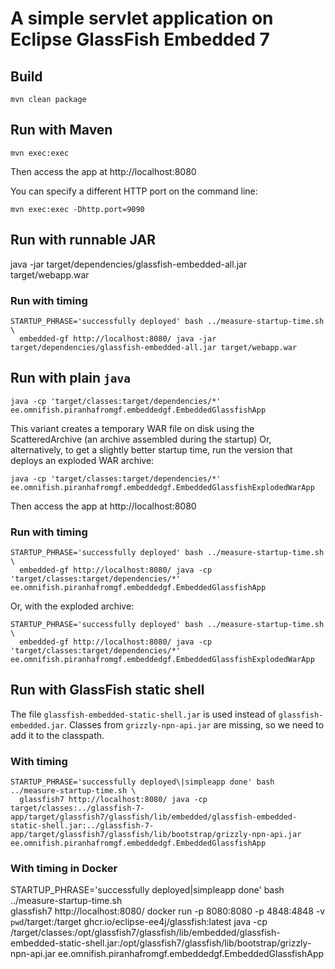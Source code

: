 # A simple servlet application on Eclipse GlassFish Embedded 7

## Build

```
mvn clean package
```

## Run with Maven

```
mvn exec:exec
```

Then access the app at http://localhost:8080


You can specify a different HTTP port on the command line:

```
mvn exec:exec -Dhttp.port=9090
```

## Run with runnable JAR

java -jar target/dependencies/glassfish-embedded-all.jar target/webapp.war 

### Run with timing

```
STARTUP_PHRASE='successfully deployed' bash ../measure-startup-time.sh \
  embedded-gf http://localhost:8080/ java -jar target/dependencies/glassfish-embedded-all.jar target/webapp.war
```

## Run with plain `java`

```
java -cp 'target/classes:target/dependencies/*' ee.omnifish.piranhafromgf.embeddedgf.EmbeddedGlassfishApp
```

This variant creates a temporary WAR file on disk using the ScatteredArchive (an archive assembled during the startup)
Or, alternatively, to get a slightly better startup time, run the version that deploys an exploded WAR archive:

```
java -cp 'target/classes:target/dependencies/*' ee.omnifish.piranhafromgf.embeddedgf.EmbeddedGlassfishExplodedWarApp
```

Then access the app at http://localhost:8080



### Run with timing

```
STARTUP_PHRASE='successfully deployed' bash ../measure-startup-time.sh \
  embedded-gf http://localhost:8080/ java -cp 'target/classes:target/dependencies/*' ee.omnifish.piranhafromgf.embeddedgf.EmbeddedGlassfishApp
```

Or, with the exploded archive:

```
STARTUP_PHRASE='successfully deployed' bash ../measure-startup-time.sh \
  embedded-gf http://localhost:8080/ java -cp 'target/classes:target/dependencies/*' ee.omnifish.piranhafromgf.embeddedgf.EmbeddedGlassfishExplodedWarApp
```

## Run with GlassFish static shell

The file `glassfish-embedded-static-shell.jar` is used instead of `glassfish-embedded.jar`. Classes from `grizzly-npn-api.jar` are missing, so we need to add it to the classpath. 

### With timing

```
STARTUP_PHRASE='successfully deployed\|simpleapp done' bash ../measure-startup-time.sh \
  glassfish7 http://localhost:8080/ java -cp target/classes:../glassfish-7-app/target/glassfish7/glassfish/lib/embedded/glassfish-embedded-static-shell.jar:../glassfish-7-app/target/glassfish7/glassfish/lib/bootstrap/grizzly-npn-api.jar ee.omnifish.piranhafromgf.embeddedgf.EmbeddedGlassfishApp
```

### With timing in Docker

STARTUP_PHRASE='successfully deployed\|simpleapp done' bash ../measure-startup-time.sh \
  glassfish7 http://localhost:8080/ docker run -p 8080:8080 -p 4848:4848 -v `pwd`/target:/target ghcr.io/eclipse-ee4j/glassfish:latest java -cp /target/classes:/opt/glassfish7/glassfish/lib/embedded/glassfish-embedded-static-shell.jar:/opt/glassfish7/glassfish/lib/bootstrap/grizzly-npn-api.jar ee.omnifish.piranhafromgf.embeddedgf.EmbeddedGlassfishApp